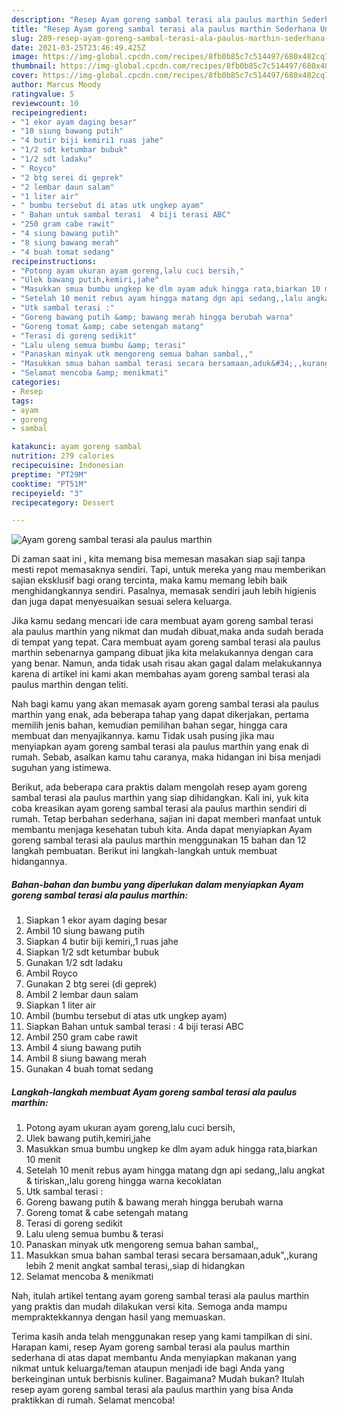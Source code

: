 ```yaml
---
description: "Resep Ayam goreng sambal terasi ala paulus marthin Sederhana Untuk Jualan"
title: "Resep Ayam goreng sambal terasi ala paulus marthin Sederhana Untuk Jualan"
slug: 289-resep-ayam-goreng-sambal-terasi-ala-paulus-marthin-sederhana-untuk-jualan
date: 2021-03-25T23:46:49.425Z
image: https://img-global.cpcdn.com/recipes/8fb0b85c7c514497/680x482cq70/ayam-goreng-sambal-terasi-ala-paulus-marthin-foto-resep-utama.jpg
thumbnail: https://img-global.cpcdn.com/recipes/8fb0b85c7c514497/680x482cq70/ayam-goreng-sambal-terasi-ala-paulus-marthin-foto-resep-utama.jpg
cover: https://img-global.cpcdn.com/recipes/8fb0b85c7c514497/680x482cq70/ayam-goreng-sambal-terasi-ala-paulus-marthin-foto-resep-utama.jpg
author: Marcus Moody
ratingvalue: 5
reviewcount: 10
recipeingredient:
- "1 ekor ayam daging besar"
- "10 siung bawang putih"
- "4 butir biji kemiri1 ruas jahe"
- "1/2 sdt ketumbar bubuk"
- "1/2 sdt ladaku"
- " Royco"
- "2 btg serei di geprek"
- "2 lembar daun salam"
- "1 liter air"
- " bumbu tersebut di atas utk ungkep ayam"
- " Bahan untuk sambal terasi  4 biji terasi ABC"
- "250 gram cabe rawit"
- "4 siung bawang putih"
- "8 siung bawang merah"
- "4 buah tomat sedang"
recipeinstructions:
- "Potong ayam ukuran ayam goreng,lalu cuci bersih,"
- "Ulek bawang putih,kemiri,jahe"
- "Masukkan smua bumbu ungkep ke dlm ayam aduk hingga rata,biarkan 10 menit"
- "Setelah 10 menit rebus ayam hingga matang dgn api sedang,,lalu angkat &amp; tiriskan,,lalu goreng hingga warna kecoklatan"
- "Utk sambal terasi :"
- "Goreng bawang putih &amp; bawang merah hingga berubah warna"
- "Goreng tomat &amp; cabe setengah matang"
- "Terasi di goreng sedikit"
- "Lalu uleng semua bumbu &amp; terasi"
- "Panaskan minyak utk mengoreng semua bahan sambal,,"
- "Masukkan smua bahan sambal terasi secara bersamaan,aduk&#34;,,kurang lebih 2 menit angkat sambal terasi,,siap di hidangkan"
- "Selamat mencoba &amp; menikmati"
categories:
- Resep
tags:
- ayam
- goreng
- sambal

katakunci: ayam goreng sambal 
nutrition: 279 calories
recipecuisine: Indonesian
preptime: "PT29M"
cooktime: "PT51M"
recipeyield: "3"
recipecategory: Dessert

---
```



![Ayam goreng sambal terasi ala paulus marthin](https://img-global.cpcdn.com/recipes/8fb0b85c7c514497/680x482cq70/ayam-goreng-sambal-terasi-ala-paulus-marthin-foto-resep-utama.jpg)

Di zaman  saat ini , kita memang bisa memesan masakan siap saji tanpa mesti repot memasaknya sendiri. Tapi, untuk mereka yang mau memberikan sajian eksklusif bagi orang tercinta, maka kamu memang lebih baik menghidangkannya sendiri. Pasalnya, memasak sendiri jauh lebih higienis dan juga dapat menyesuaikan sesuai selera keluarga.

Jika kamu sedang mencari ide cara membuat ayam goreng sambal terasi ala paulus marthin yang nikmat dan mudah dibuat,maka anda sudah berada di tempat yang tepat. Cara membuat ayam goreng sambal terasi ala paulus marthin  sebenarnya gampang dibuat jika kita melakukannya dengan cara yang benar. Namun, anda tidak usah risau akan gagal dalam melakukannya 
karena di artikel ini kami akan membahas ayam goreng sambal terasi ala paulus marthin dengan teliti.  



Nah bagi kamu yang akan memasak ayam goreng sambal terasi ala paulus marthin yang enak, ada beberapa tahap yang dapat dikerjakan, pertama memilih jenis bahan, kemudian pemilihan bahan segar, hingga cara membuat dan menyajikannya. kamu Tidak usah pusing jika mau menyiapkan ayam goreng sambal terasi ala paulus marthin yang enak di rumah. Sebab, asalkan kamu  tahu caranya, maka hidangan ini bisa menjadi suguhan yang istimewa.

Berikut, ada beberapa cara praktis  dalam mengolah resep ayam goreng sambal terasi ala paulus marthin yang siap dihidangkan. Kali ini, yuk kita coba kreasikan ayam goreng sambal terasi ala paulus marthin sendiri di rumah. Tetap berbahan sederhana, sajian ini dapat memberi manfaat untuk membantu menjaga kesehatan tubuh kita. Anda dapat menyiapkan Ayam goreng sambal terasi ala paulus marthin menggunakan 15 bahan dan 12 langkah pembuatan. Berikut ini langkah-langkah untuk membuat hidangannya.

<!--inarticleads1-->

##### Bahan-bahan dan bumbu yang diperlukan dalam menyiapkan Ayam goreng sambal terasi ala paulus marthin:

1. Siapkan 1 ekor ayam daging besar
1. Ambil 10 siung bawang putih
1. Siapkan 4 butir biji kemiri,,1 ruas jahe
1. Siapkan 1/2 sdt ketumbar bubuk
1. Gunakan 1/2 sdt ladaku
1. Ambil  Royco
1. Gunakan 2 btg serei (di geprek)
1. Ambil 2 lembar daun salam
1. Siapkan 1 liter air
1. Ambil  (bumbu tersebut di atas utk ungkep ayam)
1. Siapkan  Bahan untuk sambal terasi : 4 biji terasi ABC
1. Ambil 250 gram cabe rawit
1. Ambil 4 siung bawang putih
1. Ambil 8 siung bawang merah
1. Gunakan 4 buah tomat sedang




<!--inarticleads2-->

##### Langkah-langkah membuat Ayam goreng sambal terasi ala paulus marthin:

1. Potong ayam ukuran ayam goreng,lalu cuci bersih,
1. Ulek bawang putih,kemiri,jahe
1. Masukkan smua bumbu ungkep ke dlm ayam aduk hingga rata,biarkan 10 menit
1. Setelah 10 menit rebus ayam hingga matang dgn api sedang,,lalu angkat &amp; tiriskan,,lalu goreng hingga warna kecoklatan
1. Utk sambal terasi :
1. Goreng bawang putih &amp; bawang merah hingga berubah warna
1. Goreng tomat &amp; cabe setengah matang
1. Terasi di goreng sedikit
1. Lalu uleng semua bumbu &amp; terasi
1. Panaskan minyak utk mengoreng semua bahan sambal,,
1. Masukkan smua bahan sambal terasi secara bersamaan,aduk&#34;,,kurang lebih 2 menit angkat sambal terasi,,siap di hidangkan
1. Selamat mencoba &amp; menikmati




Nah, itulah artikel tentang  ayam goreng sambal terasi ala paulus marthin  yang praktis dan mudah dilakukan versi kita. Semoga anda mampu mempraktekkannya dengan hasil yang memuaskan. 

Terima kasih anda telah menggunakan resep yang kami tampilkan di sini. Harapan kami, resep  Ayam goreng sambal terasi ala paulus marthin sederhana di atas dapat membantu Anda menyiapkan makanan yang nikmat untuk keluarga/teman ataupun menjadi ide bagi Anda yang berkeinginan untuk berbisnis kuliner. Bagaimana? Mudah bukan? Itulah resep ayam goreng sambal terasi ala paulus marthin yang bisa Anda praktikkan di rumah. Selamat mencoba!

